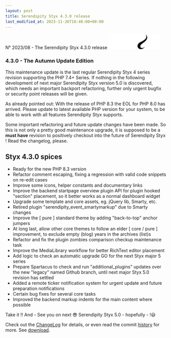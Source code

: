 ```yaml
---
layout: post
title: Serendipity Styx 4.3.0 release
last_modified_at: 2023-11-26T18:46:00+00:00
---
```


N° 2023/08 - The Serendipity Styx 4.3.0 release <img class="php8" src="/i/b/logo_php8_3.svg" alt="php8.3" width="160" height="48">

### 4.3.0 - The Autumn Update Edition

This maintenance update is the last regular Serendipity Styx 4 series revision supporting the PHP 7.4+ Series. If nothing in the following development of next major Serendipity Styx version 5.0 is discovered, which needs an important backport refactoring, further only urgent bugfix or security point releases will be given.

As already pointed out: With the release of PHP 8.3 the EOL for PHP 8.0 has arrived. Please update to latest available PHP version for your system, to be able to work with all features Serendipity Styx supports.

Some important refactoring and future update changes have been made. So this is not only a pretty good maintenance upgrade, it is supposed to be a **must have** revision to positively checkout into the future of Serendipity Styx ! Read the changelog, please.

## Styx 4.3.0 spices

  - Ready for the new PHP 8.3 version
  - Refactor comment escaping, fixing a regression with valid code snippets on re-edit cases
  - Improve some icons, helper constants and documentary links
  - Improve the backend startpage overview plugin API for plugin hooked "section" placement, so it better works as a normal dashboard widget
  - Upgrade some template and core assets, eg. jQuery lib, Smarty, etc.
  - Retired plugin "serendipity_event_smartymarkup" due to Smarty changes
  - Improve the [ pure ] standard theme by adding "back-to-top" anchor jumpers
  - At long last, allow other core themes to follow an elder [ core / pure ] improvement, to exclude empty (blog) years in the archives (list)s
  - Refactor and fix the plugin zombies comparison checkup maintenance task
  - Improve the MediaLibrary workflow for better RichText editor placement
  - Add logic to check an automatic upgrade GO for the next Styx major 5 series
  - Prepare Spartacus to check and run "additional_plugins" updates over the new "legacy" named Github branch, until next major Styx 5.0 revision has settled
  - Added a remote ticker notification system for urgent update and future preparation notifications
  - Certain bug fixes for several core tasks
  - Improved the backend markup indents for the main content where possible

Take it !! And - See you on next 😎 Serendipity Styx 5.0 - hopefully - !😃

Check out the [ChangeLog](https://github.com/ophian/styx/blob/4.3.0/docs/NEWS) for details, or even read the commit [history](https://github.com/ophian/styx/commits/4.3.0) for more. See [download](https://github.com/ophian/styx/releases/tag/4.3.0).

